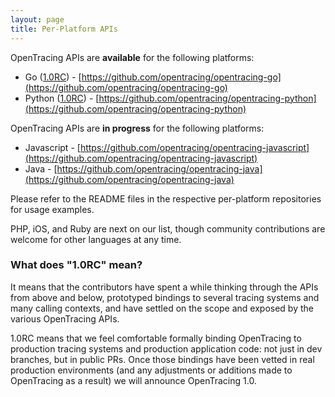```yaml
---
layout: page
title: Per-Platform APIs
---
```

OpenTracing APIs are **available** for the following platforms:

* Go ([1.0RC](#v1rc)) - [https://github.com/opentracing/opentracing-go](https://github.com/opentracing/opentracing-go)
* Python ([1.0RC](#v1rc)) - [https://github.com/opentracing/opentracing-python](https://github.com/opentracing/opentracing-python)

OpenTracing APIs are **in progress** for the following platforms:

* Javascript - [https://github.com/opentracing/opentracing-javascript](https://github.com/opentracing/opentracing-javascript)
* Java - [https://github.com/opentracing/opentracing-java](https://github.com/opentracing/opentracing-java)

Please refer to the README files in the respective per-platform repositories for usage examples.

PHP, iOS, and Ruby are next on our list, though community contributions are welcome for other languages at any time.

<div id="v1rc"></div>

### What does "1.0RC" mean?

It means that the contributors have spent a while thinking through the APIs from above and below, prototyped bindings to several tracing systems and many calling contexts, and have settled on the scope and exposed by the various OpenTracing APIs.

1.0RC means that we feel comfortable formally binding OpenTracing to production tracing systems and production application code: not just in dev branches, but in public PRs. Once those bindings have been vetted in real production environments (and any adjustments or additions made to OpenTracing as a result) we will announce OpenTracing 1.0.
